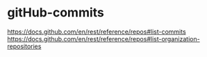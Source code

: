 # gitHub-commits

https://docs.github.com/en/rest/reference/repos#list-commits
https://docs.github.com/en/rest/reference/repos#list-organization-repositories
